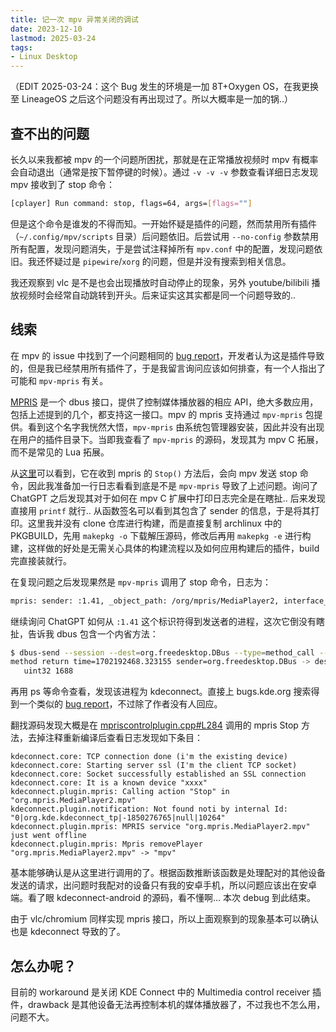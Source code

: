 ```yaml
---
title: 记一次 mpv 异常关闭的调试
date: 2023-12-10
lastmod: 2025-03-24
tags:
- Linux Desktop
---
```


（EDIT 2025-03-24：这个 Bug 发生的环境是一加 8T+Oxygen OS，在我更换至 LineageOS 之后这个问题没有再出现过了。所以大概率是一加的锅..）

## 查不出的问题

长久以来我都被 mpv 的一个问题所困扰，那就是在正常播放视频时 mpv 有概率会自动退出（通常是按下暂停键的时候）。通过 `-v -v -v` 参数查看详细日志发现 mpv 接收到了 stop 命令：

```bash
[cplayer] Run command: stop, flags=64, args=[flags=""]
```

但是这个命令是谁发的不得而知。一开始怀疑是插件的问题，然而禁用所有插件（`~/.config/mpv/scripts` 目录）后问题依旧。后尝试用 `--no-config` 参数禁用所有配置，发现问题消失，于是尝试注释掉所有 `mpv.conf` 中的配置，发现问题依旧。我还怀疑过是 `pipewire`/`xorg` 的问题，但是并没有搜索到相关信息。

我还观察到 vlc 是不是也会出现播放时自动停止的现象，另外 youtube/bilibili 播放视频时会经常自动跳转到开头。后来证实这其实都是同一个问题导致的..

## 线索

在 mpv 的 issue 中找到了一个问题相同的 [bug report](https://github.com/mpv-player/mpv/issues/11988)，开发者认为这是插件导致的，但是我已经禁用所有插件了，于是我留言询问应该如何排查，有一个人指出了可能和 `mpv-mpris` 有关。

[MPRIS](https://wiki.archlinux.org/title/MPRIS) 是一个 dbus 接口，提供了控制媒体播放器的相应 API，绝大多数应用，包括上述提到的几个，都支持这一接口。mpv 的 mpris 支持通过 `mpv-mpris` 包提供。看到这个名字我恍然大悟，`mpv-mpris` 由系统包管理器安装，因此并没有出现在用户的插件目录下。当即我查看了 `mpv-mpris` 的源码，发现其为 mpv C 拓展，而不是常见的 Lua 拓展。

从[这里](https://github.com/hoyon/mpv-mpris/blob/16fee38988bb0f4a0865b6e8c3b332df2d6d8f14/mpris.c#L602C26-L602C26)可以看到，它在收到 mpris 的 `Stop()` 方法后，会向 mpv 发送 stop 命令，因此我准备加一行日志看看到底是不是 `mpv-mpris` 导致了上述问题。询问了 ChatGPT 之后发现其对于如何在 mpv C 扩展中打印日志完全是在瞎扯.. 后来发现直接用 `printf` 就行.. 从函数签名可以看到其包含了 sender 的信息，于是将其打印。这里我并没有 clone 仓库进行构建，而是直接复制 archlinux 中的 PKGBUILD，先用 `makepkg -o` 下载解压源码，修改后再用 `makepkg -e` 进行构建，这样做的好处是无需关心具体的构建流程以及如何应用构建后的插件，build 完直接装就行。

在复现问题之后发现果然是 `mpv-mpris` 调用了 stop 命令，日志为：

```bash
mpris: sender: :1.41, _object_path: /org/mpris/MediaPlayer2, interface_name: org.mpris.MediaPlayer2.Player, method_name: Stop, parameters: ()
```

继续询问 ChatGPT 如何从 `:1.41` 这个标识符得到发送者的进程，这次它倒没有瞎扯，告诉我 dbus 包含一个内省方法：

```bash
$ dbus-send --session --dest=org.freedesktop.DBus --type=method_call --print-reply /org/freedesktop/DBus org.freedesktop.DBus.GetConnectionUnixProcessID string:":1.41"
method return time=1702192468.323155 sender=org.freedesktop.DBus -> destination=:1.2850 serial=3 reply_serial=2
   uint32 1688
```

再用 ps 等命令查看，发现该进程为 kdeconnect。直接上 bugs.kde.org 搜索得到一个类似的 [bug report](https://bugs.kde.org/show_bug.cgi?id=476123)，不过除了作者没有人回应。

翻找源码发现大概是在 [mpriscontrolplugin.cpp#L284](https://invent.kde.org/network/kdeconnect-kde/-/blob/master/plugins/mpriscontrol/mpriscontrolplugin.cpp#L284) 调用的 mpris Stop 方法，去掉注释重新编译后查看日志发现如下条目：

```text
kdeconnect.core: TCP connection done (i'm the existing device)
kdeconnect.core: Starting server ssl (I'm the client TCP socket)
kdeconnect.core: Socket successfully established an SSL connection
kdeconnect.core: It is a known device "xxxx"
kdeconnect.plugin.mpris: Calling action "Stop" in "org.mpris.MediaPlayer2.mpv"
kdeconnect.plugin.notification: Not found noti by internal Id:  "0|org.kde.kdeconnect_tp|-1850276765|null|10264"
kdeconnect.plugin.mpris: MPRIS service "org.mpris.MediaPlayer2.mpv" just went offline
kdeconnect.plugin.mpris: Mpris removePlayer "org.mpris.MediaPlayer2.mpv" -> "mpv"
```

基本能够确认是从这里进行调用的了。根据函数推断该函数是处理配对的其他设备发送的请求，出问题时我配对的设备只有我的安卓手机，所以问题应该出在安卓端。看了眼 kdeconnect-android 的源码，看不懂啊... 本次 debug 到此结束。

由于 vlc/chromium 同样实现 mpris 接口，所以上面观察到的现象基本可以确认也是 kdeconnect 导致的了。

## 怎么办呢？

目前的 workaround 是关闭 KDE Connect 中的 Multimedia control receiver 插件，drawback 是其他设备无法再控制本机的媒体播放器了，不过我也不怎么用，问题不大。
